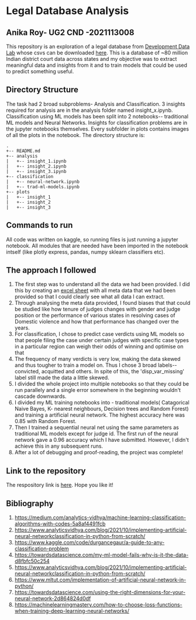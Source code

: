 # Legal Database Analysis
## Anika Roy- UG2 CND -2021113008

This repository is an exploration of a legal database from [Development Data Lab](https://www.devdatalab.org/) whose csvs can be downloaded [here](https://www.dropbox.com/sh/hkcde3z2l1h9mq1/AAB2U1dYf6pR7qij1tQ5y11Fa/csv?dl=0&subfolder_nav_tracking=1). This is a database of ~80 million Indian district court data across states and my objective was to extract meaningful data and insights from it and to train models that could be used to predict something useful.

## Directory Structure
 The task had 2 broad subproblems- Analysis and Classification. 3 insights required for analysis are in the analysis folder named insight_x.ipynb. Classification using ML models has been split into 2 notebooks-- traditional ML models and Neural Networks. Insights for classification problems are in the jupyter notebooks themselves. Every subfolder in plots contains images of all the plots in the notebook. The directory structure is:
```
.
+-- README.md
+-- analysis
|   +-- insight_1.ipynb
|   +-- insight_2.ipynb
|   +-- insight_3.ipynb
+-- classification
|   +-- neural-network.ipynb
|   +-- trad-ml-models.ipynb
+-- plots
|	+-- insight_1
|	+-- insight_2
|	+-- insight_3

```

## Commands to run

All code was written on kaggle, so running files is just running a jupyter notebook. All modules that are needed have been imported in the notebook intself (like plotly express, pandas, numpy sklearn classifiers etc). 

## The approach I followed

1. The first step was to understand all the data we had been provided. I did this by creating an [excel sheet](https://docs.google.com/spreadsheets/d/1pPcdgJegBD0y-4DMisjrn77bCCmAhoh4xHnkMjYPdjk/edit?usp=sharing) with all meta data that we had been provided so that I could clearly see what all data I can extract.
2. Through analysing the meta data provided, I found biases that that could be studied like how tenure of judges changes with gender and judge position or the performance of various states in resolving cases of Domestic violence and how that performance has changed over the years.
3. For classification, I chose to predict case verdicts using ML models so that people filing the case under certain judges with specific case types in a particular region can weigh their odds of winning and optimise on that
4. The frequency of many verdicts is very low, making the data skewed and thus tougher to train a model on. Thus I chose 3 broad labels-- convicted, acquitted and others. In spite of this, the 'disp_var_missing' label still made the data a little skewed.
5. I divided the whole project into multiple notebooks so that they could be run parallely and a single error somewhere in the beginning wouldn't cascade downwards.
6.  I divided my ML training notebooks into - traditional models( Catagorical Naive Bayes, K- nearest neighbours, Decision trees and Random Forest) and training a artificial neural network. The highest accuracy here was 0.85 with Random Forest.
7. Then I trained a sequential neural net using the same parameters as traditional ML models except for judge id. The first run of the neural network gave a 0.96 accuracy which I have submitted. However, I didn't achieve this in any subsequent runs. 
8. After a lot of debugging and proof-reading, the project was complete!

## Link to the repository

The respository link is [here](https://github.com/Anika-Roy/PreCog--Legal-Database). Hope you like it!

## Bibliography
1. https://medium.com/analytics-vidhya/machine-learning-classification-algorithms-with-codes-5a8af4491fcb
2. https://www.analyticsvidhya.com/blog/2021/10/implementing-artificial-neural-networkclassification-in-python-from-scratch/
3. https://www.kaggle.com/code/durgancegaur/a-guide-to-any-classification-problem
4. https://towardsdatascience.com/my-ml-model-fails-why-is-it-the-data-d8fbfc50c254
5. https://www.analyticsvidhya.com/blog/2021/10/implementing-artificial-neural-networkclassification-in-python-from-scratch/
6. https://www.mltut.com/implementation-of-artificial-neural-network-in-python/
7. https://towardsdatascience.com/using-the-right-dimensions-for-your-neural-network-2d864824d0df
8. https://machinelearningmastery.com/how-to-choose-loss-functions-when-training-deep-learning-neural-networks/
















